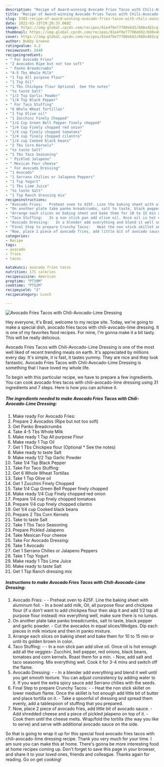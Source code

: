 ```yaml
---
description: "Recipe of Award-winning Avocado Fries Tacos with Chili-Avocado-Lime Dressing"
title: "Recipe of Award-winning Avocado Fries Tacos with Chili-Avocado-Lime Dressing"
slug: 5302-recipe-of-award-winning-avocado-fries-tacos-with-chili-avocado-lime-dressing
date: 2022-03-15T19:20:37.068Z
image: https://img-global.cpcdn.com/recipes/81e4f0e77700eb92/680x482cq70/avocado-fries-tacos-with-chili-avocado-lime-dressing-recipe-main-photo.jpg
thumbnail: https://img-global.cpcdn.com/recipes/81e4f0e77700eb92/680x482cq70/avocado-fries-tacos-with-chili-avocado-lime-dressing-recipe-main-photo.jpg
cover: https://img-global.cpcdn.com/recipes/81e4f0e77700eb92/680x482cq70/avocado-fries-tacos-with-chili-avocado-lime-dressing-recipe-main-photo.jpg
author: Bobby Greene
ratingvalue: 4.2
reviewcount: 2448
recipeingredient:
- " For Avocado Fries"
- "2 Avocados Ripe but not too soft"
- " Panko Breadcrumbs"
- "4-5 Tbs Whole Milk"
- "1 Tsp All purpose Flour"
- "1 Tsp Oil"
- "1 Tbs Chickpea flour Optional  See the notes"
- "to taste Salt"
- "1/2 Tsp Garlic Powder"
- "1/4 Tsp Black Pepper"
- " For Taco Stuffing"
- "6 Whole Wheat Tortillas"
- "1 Tsp Olive oil"
- "1 Zucchini Finely Chopped"
- "1/4 Cup Green Bell Pepper finely chopped"
- "1/4 Cup Finely chopped red onion"
- "1/4 cup finely chopped tomatoes"
- "1/4 cup finely chopped cilantro"
- "1/4 cup Cooked black beans"
- "2 Tbs Corn Kernels"
- "to taste Salt"
- "1 Tbs Taco Seasoning"
- " Pickled Jalapeno"
- " Mexican Four cheese"
- " For Avocado Dressing"
- "1 Avocado"
- "1 Serrano Chilies or Jalapeno Peppers"
- "1 Tsp Yogurt"
- "1 Tbs Lime Juice"
- "to taste Salt"
- "1 Tsp Ranch dressing mix"
recipeinstructions:
- "Avocado Fries:   Preheat oven to 425F. Line the baking sheet with aluminum foil.  In a bowl add milk, Oil, all purpose flour and chickpea flour (if u don’t want to add chickpea flour then skip it and add 1/2 tsp all purpose flour instead) mix everything well, make sure there is no lumps."
- "On another plate take panko breadcrumbs, salt to taste, black pepper and garlic powder. Cut the avocados in equal slices/Wedges. Dip each pieces in milk mixture and then in panko mixture."
- "Arrange each slices on baking sheet and bake them for 10 to 15 min or until its golden brown in color."
- "Taco Stuffing:   In a non stick pan add olive oil. Once oil is hot enough add all the veggies- Zucchini, bell pepper, red onions, black beans, tomatoes and corn kernels. Roast them for a min.  Now, add salt and taco seasoning. Mix everything well. Cook it for 3-4 mins and switch off the flame."
- "Avocado Dressing:   In a blender add everything and blend it well until you get smooth texture. You can adjust consistency by adding water to it. If you want the extra spicy sauce add Serrano chilies with the seeds."
- "Final Step to prepare Crunchy Tacos:   Heat the non stick skillet on lower medium flame. Once the skillet is hot enough add little bit of butter and place tortilla on it.  Take a spoonful of dressing and spread them evenly, add a tablespoon of stuffing that you prepared."
- "Now, place 2 piece of avocado fries, add little bit of avocado sauce. Add shredded cheese and a piece of pickled jalapeno on top of it. Cook them until the cheese melts. Wrap/fold the tortilla (the way you like to serve) and serve with additional avocado sauce on the side."
categories:
- Recipe
tags:
- avocado
- fries
- tacos

katakunci: avocado fries tacos 
nutrition: 171 calories
recipecuisine: American
preptime: "PT39M"
cooktime: "PT52M"
recipeyield: "2"
recipecategory: Lunch

---
```



![Avocado Fries Tacos with Chili-Avocado-Lime Dressing](https://img-global.cpcdn.com/recipes/81e4f0e77700eb92/680x482cq70/avocado-fries-tacos-with-chili-avocado-lime-dressing-recipe-main-photo.jpg)

Hey everyone, it's Brad, welcome to my recipe site. Today, we're going to make a special dish, avocado fries tacos with chili-avocado-lime dressing. It is one of my favorites food recipes. For mine, I'm gonna make it a bit tasty. This will be really delicious.



Avocado Fries Tacos with Chili-Avocado-Lime Dressing is one of the most well liked of recent trending meals on earth. It's appreciated by millions every day. It's simple, it is fast, it tastes yummy. They are nice and they look fantastic. Avocado Fries Tacos with Chili-Avocado-Lime Dressing is something that I have loved my whole life.


To begin with this particular recipe, we have to prepare a few ingredients. You can cook avocado fries tacos with chili-avocado-lime dressing using 31 ingredients and 7 steps. Here is how you can achieve it.

<!--inarticleads1-->

##### The ingredients needed to make Avocado Fries Tacos with Chili-Avocado-Lime Dressing:

1. Make ready  For Avocado Fries:
1. Prepare 2 Avocados (Ripe but not too soft)
1. Get  Panko Breadcrumbs
1. Take 4-5 Tbs Whole Milk
1. Make ready 1 Tsp All purpose Flour
1. Make ready 1 Tsp Oil
1. Get 1 Tbs Chickpea flour (Optional * See the notes)
1. Make ready to taste Salt
1. Make ready 1/2 Tsp Garlic Powder
1. Take 1/4 Tsp Black Pepper
1. Take  For Taco Stuffing:
1. Get 6 Whole Wheat Tortillas
1. Take 1 Tsp Olive oil
1. Get 1 Zucchini Finely Chopped
1. Take 1/4 Cup Green Bell Pepper finely chopped
1. Make ready 1/4 Cup Finely chopped red onion
1. Prepare 1/4 cup finely chopped tomatoes
1. Prepare 1/4 cup finely chopped cilantro
1. Get 1/4 cup Cooked black beans
1. Prepare 2 Tbs Corn Kernels
1. Take to taste Salt
1. Take 1 Tbs Taco Seasoning
1. Prepare  Pickled Jalapeno
1. Take  Mexican Four cheese
1. Take  For Avocado Dressing:
1. Take 1 Avocado
1. Get 1 Serrano Chilies or Jalapeno Peppers
1. Take 1 Tsp Yogurt
1. Make ready 1 Tbs Lime Juice
1. Make ready to taste Salt
1. Get 1 Tsp Ranch dressing mix




<!--inarticleads2-->

##### Instructions to make Avocado Fries Tacos with Chili-Avocado-Lime Dressing:

1. Avocado Fries: -  -  Preheat oven to 425F. Line the baking sheet with aluminum foil. -  In a bowl add milk, Oil, all purpose flour and chickpea flour (if u don’t want to add chickpea flour then skip it and add 1/2 tsp all purpose flour instead) mix everything well, make sure there is no lumps.
1. On another plate take panko breadcrumbs, salt to taste, black pepper and garlic powder. - Cut the avocados in equal slices/Wedges. Dip each pieces in milk mixture and then in panko mixture.
1. Arrange each slices on baking sheet and bake them for 10 to 15 min or until its golden brown in color.
1. Taco Stuffing: -  -  In a non stick pan add olive oil. Once oil is hot enough add all the veggies- Zucchini, bell pepper, red onions, black beans, tomatoes and corn kernels. Roast them for a min. -  Now, add salt and taco seasoning. Mix everything well. Cook it for 3-4 mins and switch off the flame.
1. Avocado Dressing: -  -  In a blender add everything and blend it well until you get smooth texture. You can adjust consistency by adding water to it. If you want the extra spicy sauce add Serrano chilies with the seeds.
1. Final Step to prepare Crunchy Tacos: -  -  Heat the non stick skillet on lower medium flame. Once the skillet is hot enough add little bit of butter and place tortilla on it. -  Take a spoonful of dressing and spread them evenly, add a tablespoon of stuffing that you prepared.
1. Now, place 2 piece of avocado fries, add little bit of avocado sauce. - Add shredded cheese and a piece of pickled jalapeno on top of it. - Cook them until the cheese melts. Wrap/fold the tortilla (the way you like to serve) and serve with additional avocado sauce on the side.




So that is going to wrap it up for this special food avocado fries tacos with chili-avocado-lime dressing recipe. Thank you very much for your time. I am sure you can make this at home. There's gonna be more interesting food at home recipes coming up. Don't forget to save this page in your browser, and share it to your loved ones, friends and colleague. Thanks again for reading. Go on get cooking!
